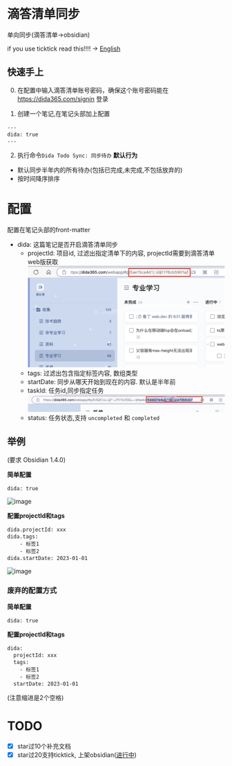 # 滴答清单同步

单向同步(滴答清单->obsidian)


if you use ticktick read this!!!! -> [English](./README.EN.md)

## 快速手上

0. 在配置中输入滴答清单账号密码，确保这个账号密码能在 https://dida365.com/signin 登录

1. 创建一个笔记,在笔记头部加上配置
```
---
dida: true
---
```
2. 执行命令`Dida Todo Sync: 同步待办`
**默认行为**

- 默认同步半年内的所有待办(包括已完成,未完成,不包括放弃的)
- 按时间降序排序

# 配置
配置在笔记头部的front-matter

- dida: 这篇笔记是否开启滴答清单同步
    - projectId: 项目id, 过滤出指定清单下的内容, projectId需要到滴答清单web版获取
    ![](./docs/dida.jpg)
    - tags: 过滤出包含指定标签内容, 数组类型
    - startDate: 同步从哪天开始到现在的内容. 默认是半年前
    - taskId: 任务id,同步指定任务
    ![](./docs/task-dida.jpg)
    - status: 任务状态,支持 `uncompleted` 和 `completed`


## 举例

(要求 Obsidian 1.4.0)

**简单配置**
```
dida: true
```

<img width="546" alt="image" src="https://github.com/eightHundreds/obsidian-dida-sync/assets/18695431/fba6522d-4676-4179-92e0-a37742e3430c">

**配置projectId和tags**

```
dida.projectId: xxx
dida.tags:
    - 标签1
    - 标签2
dida.startDate: 2023-01-01
```

<img width="557" alt="image" src="https://github.com/eightHundreds/obsidian-dida-sync/assets/18695431/a2349208-3335-4fcb-9e2c-dee9ae18f4ab">



### 废弃的配置方式

**简单配置**

```
dida: true
```

**配置projectId和tags**

```
dida: 
  projectId: xxx
  tags: 
    - 标签1
    - 标签2
  startDate: 2023-01-01
```
(注意缩进是2个空格)

# TODO  

- [x] star过10个补充文档
- [x] star过20支持ticktick, 上架obsidian([进行中](https://github.com/obsidianmd/obsidian-releases/pull/2193))

